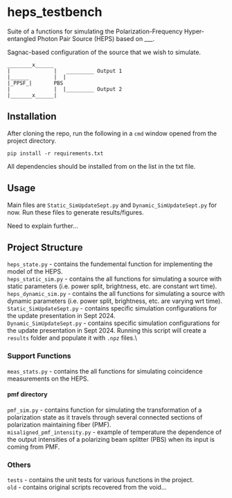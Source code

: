 # heps_testbench

Suite of a functions for simulating the Polarization-Frequency Hyper-entangled Photon Pair Source (HEPS) based on ___.

Sagnac-based configuration of the source that we wish to simulate.
``` 
________x______              
|              |   _________ Output 1
|______        |  |         
|_PPSF_|       PBS           
|              |  |_________ Output 2
|_______x______|            
```

## Installation

After cloning the repo, run the following in a ```cmd``` window opened from the project directory.

```
pip install -r requirements.txt
```

All dependencies should be installed from on the list in the txt file.

## Usage

Main files are ```Static_SimUpdateSept.py``` and ```Dynamic_SimUpdateSept.py``` for now. Run these files to generate results/figures.

Need to explain further...

## Project Structure

```heps_state.py``` - contains the fundemental function for implementing the model of the HEPS.\
```heps_static_sim.py``` - contains the all functions for simulating a source with static parameters (i.e. power split, brightness, etc. are constant wrt time).\
```heps_dynamic_sim.py``` - contains the all functions for simulating a source with dynamic parameters (i.e. power split, brightness, etc. are varying wrt time).\
```Static_SimUpdateSept.py``` - contains specific simulation configurations for the update presentation in Sept 2024.\
```Dynamic_SimUpdateSept.py``` - contains specific simulation configurations for the update presentation in Sept 2024. Running this script will create a ```results``` folder and populate it with ```.npz``` files.\

### Support Functions
```meas_stats.py``` - contains the all functions for simulating coincidence measurements on the HEPS.

#### pmf directory
```pmf_sim.py``` - contains function for simulating the transformation of a polarization state as it travels through several connected sections of polarization maintaining fiber (PMF).\
```misaligned_pmf_intensity.py``` - example of temperature the dependence of the output intensities of a polarizing beam splitter (PBS) when its input is coming from PMF.

### Others
```tests``` - contains the unit tests for various functions in the project.\
```old``` - contains original scripts recovered from the void...